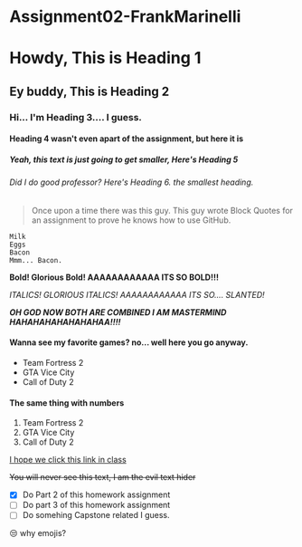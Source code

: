# Assignment02-FrankMarinelli
# Howdy, This is Heading 1 
## Ey buddy, This is Heading 2
### Hi... I'm Heading 3.... I guess.
#### Heading 4 wasn't even apart of the assignment, but here it is
##### Yeah, this text is just going to get smaller, Here's Heading 5
###### Did I do good professor? Here's Heading 6. the smallest heading.

> Once upon a time there was this guy. This guy wrote Block Quotes for an assignment to prove he knows how to use GitHub.

```
Milk
Eggs
Bacon
Mmm... Bacon.
```

**Bold! Glorious Bold! AAAAAAAAAAAA ITS SO BOLD!!!**

*ITALICS! GLORIOUS ITALICS! AAAAAAAAAAAA ITS SO.... SLANTED!*

***OH GOD NOW BOTH ARE COMBINED I AM MASTERMIND HAHAHAHAHAHAHAHAA!!!!***

#### Wanna see my favorite games? no... well here you go anyway.
- Team Fortress 2 
- GTA Vice City
- Call of Duty 2

#### The same thing with numbers
1. Team Fortress 2
2. GTA Vice City
3. Call of Duty 2

[I hope we click this link in class](https://www.youtube.com/watch?v=dQw4w9WgXcQ)

~~You will never see this text, I am the evil text hider~~

- [x] Do Part 2 of this homework assignment
- [ ] Do part 3 of this homework assignment
- [ ] Do somehing Capstone related I guess.

:unamused: why emojis?
